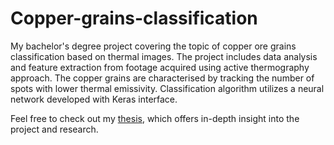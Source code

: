 # Copper-grains-classification

My bachelor's degree project covering the topic of copper ore grains
classification based on thermal images.
The project includes data analysis and feature extraction from footage acquired
using active thermography approach.
The copper grains are characterised by tracking the number of spots with lower
thermal emissivity.
Classification algorithm utilizes a neural network developed with Keras
interface.

Feel free to check out my [thesis](https://github.com/MaciejZj/Bachelors-thesis),
which offers in-depth insight into the project and research.

 
